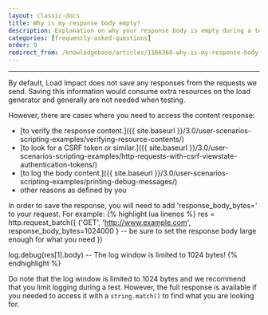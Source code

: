 ```yaml
---
layout: classic-docs
title: Why is my response body empty?
description: Explanation on why your response body is empty during a test
categories: [frequently-asked-questions]
order: 9
redirect_from: /knowledgebase/articles/1166368-why-is-my-response-body-empty
---
```


***


By default, Load Impact does not save any responses from the requests we send. Saving this information would consume extra resources on the load generator and generally are not needed when testing.

However, there are cases where you need to access the content response:
- [to verify the response content.]({{ site.baseurl }}/3.0/user-scenarios-scripting-examples/verifying-resource-contents/)
- [to look for a CSRF token or similar.]({{ site.baseurl }}/3.0/user-scenarios-scripting-examples/http-requests-with-csrf-viewstate-authentication-tokens/)
- [to log the body content.]({{ site.baseurl }}/3.0/user-scenarios-scripting-examples/printing-debug-messages/)
- other reasons as defined by you

In order to save the response, you will need to add 'response_body_bytes=' to your request. For example:
{% highlight lua linenos %}
res = http.request_batch({
{'GET',
 'http://www.example.com',
 response_body_bytes=1024000
} -- be sure to set the response body large enough for what you need
})

log.debug(res[1].body) -- The log window is limited to 1024 bytes!
{% endhighlight %}

Do note that the log window is limited to 1024 bytes and we recommend that you limit logging during a test. However, the full response is available if you needed to access it with a `string.match()` to find what you are looking for.
